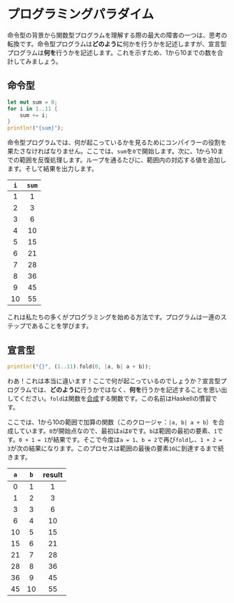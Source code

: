 # プログラミングパラダイム

命令型の背景から関数型プログラムを理解する際の最大の障害の一つは、思考の転換です。命令型プログラムは**どのように**何かを行うかを記述しますが、宣言型プログラムは**何を**行うかを記述します。これを示すため、1から10までの数を合計してみましょう。

## 命令型

```rust
let mut sum = 0;
for i in 1..11 {
    sum += i;
}
println!("{sum}");
```

命令型プログラムでは、何が起こっているかを見るためにコンパイラーの役割を果たさなければなりません。ここでは、`sum`を`0`で開始します。次に、1から10までの範囲を反復処理します。ループを通るたびに、範囲内の対応する値を追加します。そして結果を出力します。

| `i` | `sum` |
| :-: | :---: |
|  1  |   1   |
|  2  |   3   |
|  3  |   6   |
|  4  |  10   |
|  5  |  15   |
|  6  |  21   |
|  7  |  28   |
|  8  |  36   |
|  9  |  45   |
| 10  |  55   |

これは私たちの多くがプログラミングを始める方法です。プログラムは一連のステップであることを学びます。

## 宣言型

```rust
println!("{}", (1..11).fold(0, |a, b| a + b));
```

わあ！これは本当に違います！ここで何が起こっているのでしょうか？宣言型プログラムでは、**どのように**行うかではなく、**何を**行うかを記述することを思い出してください。`fold`は関数を[合成](https://en.wikipedia.org/wiki/Function_composition)する関数です。この名前はHaskellの慣習です。

ここでは、1から10の範囲で加算の関数（このクロージャ：`|a, b| a + b`）を合成しています。`0`が開始点なので、最初は`a`は`0`です。`b`は範囲の最初の要素、`1`です。`0 + 1 = 1`が結果です。そこで今度は`a = 1`、`b = 2`で再び`fold`し、`1 + 2 = 3`が次の結果になります。このプロセスは範囲の最後の要素`10`に到達するまで続きます。

| `a` | `b` | result |
| :-: | :-: | :----: |
|  0  |  1  |   1    |
|  1  |  2  |   3    |
|  3  |  3  |   6    |
|  6  |  4  |   10   |
| 10  |  5  |   15   |
| 15  |  6  |   21   |
| 21  |  7  |   28   |
| 28  |  8  |   36   |
| 36  |  9  |   45   |
| 45  | 10  |   55   |
